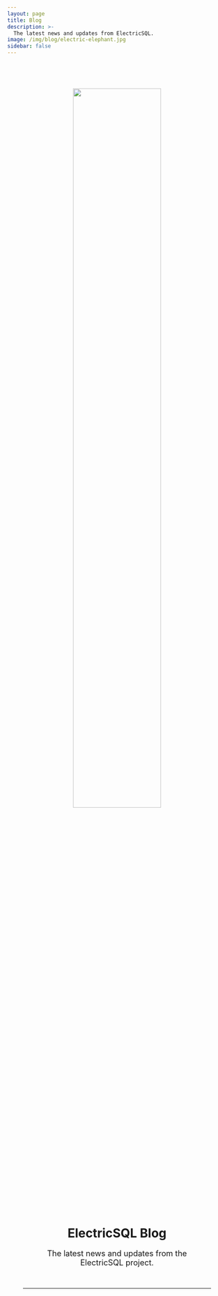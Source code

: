 ```yaml
---
layout: page
title: Blog
description: >-
  The latest news and updates from ElectricSQL.
image: /img/blog/electric-elephant.jpg
sidebar: false
---
```


<script setup>
import { onMounted } from 'vue'

import { data as posts } from './data/posts.data.ts'

import BlogPostListing from './src/components/BlogPostListing.vue'

onMounted(async () => {
  if (typeof window !== 'undefined' && document.querySelector) {
    const githubLinks = document.querySelectorAll(
      '.actions a[href="https://github.com/electric-sql/electric"]'
    )

    let icon = document.querySelector('.actions .vpi-social-github')
    if (!icon) {
      githubLinks.forEach((link) => {
        const icon = document.createElement('span')
        icon.classList.add('vpi-social-github')

        link.prepend(icon)
      })
    }

    const discordLinks = document.querySelectorAll(
      '.actions a[href="https://discord.electric-sql.com"]'
    )

    icon = document.querySelector('.actions .vpi-social-discord')
    if (!icon) {
      discordLinks.forEach((link) => {
        const icon = document.createElement('span')
        icon.classList.add('vpi-social-discord')

        link.prepend(icon)
      })
    }
  }
})
</script>

<style scoped>
  .header {
    text-align: center;
    padding: 0 12px;
  }
  .header img {
    width: 65%;
    max-width: 360px;
    margin: 60px auto 32px;
  }
  @media (max-width: 749px) {
    .header img {
      margin: 54px auto 32px;
    }
  }
  @media (max-width: 549px) {
    .header img {
      margin: 42px auto 24px;
    }
  }
  .header hr {
    margin: 48px 24px 32px;
  }
  p {
    font-size: 18px;
  }
  .listing {
    display: grid;
    grid-template-columns: 1fr 1fr;
    gap: 24px;
    margin: 24px 48px;
    overflow: hidden;
  }
  @media (max-width: 1049px) {
    .listing {
      grid-template-columns: 1fr 1fr;
    }
  }
  @media (max-width: 949px) {
    .listing {
      gap: 20px;
      margin: 24px 40px;
    }
  }
  @media (max-width: 749px) {
    .listing {
      grid-template-columns: 1fr;
      gap: 18px;
      margin: 20px 32px;
    }
  }
  @media (max-width: 549px) {
    .listing {
      margin: 20px 24px;
    }
  }
  .actions {
    margin-top: 24px;
  }
</style>

<div class="vp-doc">
  <div class="container">
    <main>
      <div class="header">
        <img src="/img/blog/electric-elephant.jpg" />
        <h1>
          ElectricSQL Blog
        </h1>
        <p>
          The latest news and updates from the ElectricSQL&nbsp;project.
        </p>
        <div class="actions cta-actions">
          <div class="action hidden-sm">
            <VPButton
                href="https://discord.electric-sql.com"
                text="Join the Community"
                theme="brand"
            />
          </div>
          <div class="action inline-sm">
            <VPButton
                href="https://discord.electric-sql.com"
                text="Community"
                theme="brand"
            />
          </div>
          <div class="action hidden-sm">
            <VPButton href="https://github.com/electric-sql/electric"
                target="_blank"
                text="Star on GitHub"
                theme="alt"
            />
          </div>
          <div class="action inline-sm">
            <VPButton href="https://github.com/electric-sql/electric"
                target="_blank"
                text="GitHub"
                theme="alt"
            />
          </div>
        </div>
        <hr />
      </div>
      <div class="listing">
        <BlogPostListing v-for="post in posts"
            :key="post.slug"
            :post="post"
        />
      </div>
    </main>
  </div>
</div>
